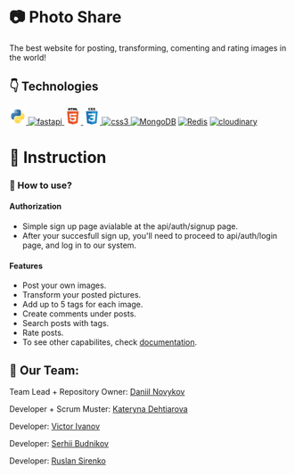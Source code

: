 # 📷 Photo Share

The best website for posting, transforming, comenting and rating images in the world!

##  👇 Technologies
<a href="https://www.python.org" target="_blank" rel="noreferrer">
<img src="https://raw.githubusercontent.com/devicons/devicon/master/icons/python/python-original.svg" alt="python" width="30" height="30"/>
</a> <a href="https://fastapi.tiangolo.com" target="_blank" rel="noreferrer">
<img src="https://fastapi.tiangolo.com/img/logo-margin/logo-teal.png" alt="fastapi" width="90" height="30"/>
</a>
<a href="https://www.w3.org/html/" target="_blank" rel="noreferrer">
<img src="https://raw.githubusercontent.com/devicons/devicon/master/icons/html5/html5-original-wordmark.svg" alt="html5" width="30" height="30"/>
</a> <a href="https://www.w3schools.com/css/" target="_blank" rel="noreferrer">
<img src="https://raw.githubusercontent.com/devicons/devicon/master/icons/css3/css3-original-wordmark.svg" alt="css3" width="30" height="30"/>
</a>
<a href="https://www.postgresql.org/" target="_blank" rel="noreferrer">
<img src="https://img.shields.io/badge/postgres-%23316192.svg?style=for-the-badge&logo=postgresql&logoColor=white" alt="css3" width="90" height="30"/>
</a>
<a href="https://www.mongodb.com/" target="_blank" rel="noreferrer"> <img src="https://img.shields.io/badge/MongoDB-%234ea94b.svg?style=for-the-badge&logo=mongodb&logoColor=white" alt="MongoDB" width="50" height="30"/></a>
<a href="https://redis.io/" target="_blank" rel="noreferrer"> <img src="https://img.shields.io/badge/redis-%23DD0031.svg?style=for-the-badge&logo=redis&logoColor=white" alt="Redis" width="50" height="30"/></a>
</a> <a href="https://cloudinary.com/" target="_blank" rel="noreferrer">
<img src="image src="docs/cloudinary_logo.png" alt="cloudinary" width="100" height="30"/>
</a>


# 🔧 Instruction
  
### 🧐 How to use?
#### Authorization

* Simple sign up page avialable at the api/auth/signup page.
* After your succesfull sign up, you'll need to proceed to api/auth/login page, and log in to our system.

#### Features

* Post your own images.
* Transform your posted pictures.
* Add up to 5 tags for each image.
* Create comments under posts.
* Search posts with tags.
* Rate posts.
* To see other capabilites, check [documentation](link).

## 💪 Our Team:
Team Lead + Repository Owner: [Daniil Novykov](https://github.com/NovykovDaniil)

Developer + Scrum Muster: [Kateryna Dehtiarova](https://github.com/KetrinDG) 

Developer: [Victor Ivanov](https://github.com/VAlduinV)  

Developer: [Serhii Budnikov](https://github.com/serjbuda)  

Developer: [Ruslan Sirenko](https://github.com/Ruslan2512)   


[product-demo]: docs/cloudinaryElement.gif?raw=true

